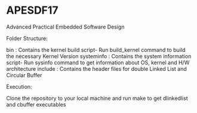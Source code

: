 # APESDF17
Advanced Practical Embedded Software Design

Folder Structure:

bin         : Contains the kernel build script- Run build_kernel command to build the necessary Kernel Version
systeminfo  : Contains the system information script- Run sysinfo command to get information about OS, kernel and H/W architecture
include     : Contains the header files for double Linked List and Circular Buffer

Execution:

Clone the repository to your local machine and run make to get dlinkedlist and cbuffer executables
